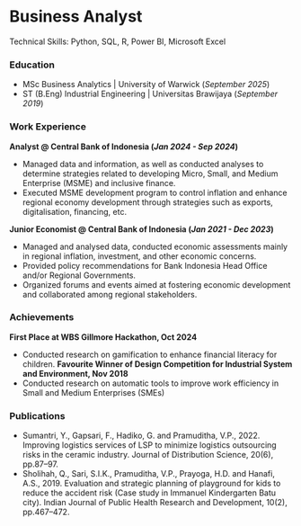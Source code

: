 # Business Analyst
Technical Skills: Python, SQL, R, Power BI, Microsoft Excel

### Education
- MSc Business Analytics | University of Warwick (_September 2025_)
- ST (B.Eng) Industrial Engineering | Universitas Brawijaya (_September 2019_)

### Work Experience
**Analyst @ Central Bank of Indonesia (_Jan 2024 - Sep 2024_)**
- Managed data and information, as well as conducted analyses to determine strategies related to developing Micro, Small, and Medium Enterprise (MSME) and inclusive finance.
- Executed MSME development program to control inflation and enhance regional economy development through strategies such as exports, digitalisation, financing, etc. 

**Junior Economist @ Central Bank of Indonesia (_Jan 2021 - Dec 2023_)**
- Managed and analysed data, conducted economic assessments mainly in regional inflation, investment, and other economic concerns.
- Provided policy recommendations for Bank Indonesia Head Office and/or Regional Governments.
- Organized forums and events aimed at fostering economic development and collaborated among regional stakeholders. 

### Achievements
**First Place at WBS Gillmore Hackathon, Oct 2024**	 
-	Conducted research on gamification to enhance financial literacy for children.
**Favourite Winner of Design Competition for Industrial System and Environment, Nov 2018**	 
-	Conducted research on automatic tools to improve work efficiency in Small and Medium Enterprises (SMEs)

### Publications
- Sumantri, Y., Gapsari, F., Hadiko, G. and Pramuditha, V.P., 2022. Improving logistics services of LSP to minimize logistics outsourcing risks in the ceramic industry. Journal of Distribution Science, 20(6), pp.87–97.
- Sholihah, Q., Sari, S.I.K., Pramuditha, V.P., Prayoga, H.D. and Hanafi, A.S., 2019. Evaluation and strategic planning of playground for kids to reduce the accident risk (Case study in Immanuel Kindergarten Batu city). Indian Journal of Public Health Research and Development, 10(2), pp.467–472.
